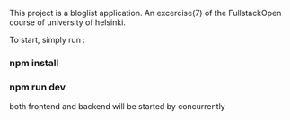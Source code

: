 This project is a bloglist application. An excercise(7) of the FullstackOpen course of university of helsinki.

To start, simply run :

### npm install

### npm run dev

both frontend and backend will be started by concurrently
